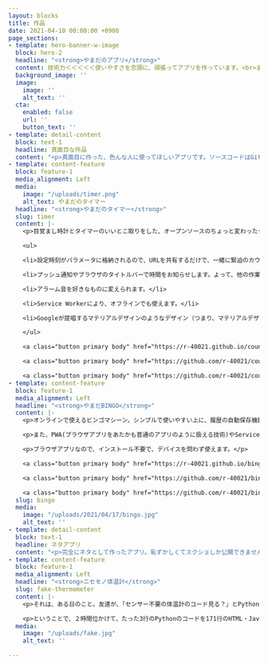 ```yaml
---
layout: blocks
title: 作品
date: 2021-04-10 00:00:00 +0900
page_sections:
- template: hero-banner-w-image
  block: hero-2
  headline: "<strong>やまだのアプリ</strong>"
  content: 技術力＜＜＜＜＜使いやすさを念頭に、頑張ってアプリを作っています。<br>まあ、技術力も高めなきゃいけないんですけど。
  background_image: ''
  image:
    image: ''
    alt_text: ''
  cta:
    enabled: false
    url: ''
    button_text: ''
- template: detail-content
  block: text-1
  headline: 真面目な作品
  content: "<p>真面目に作った、色んな人に使ってほしいアプリです。ソースコードはGitHubに、アプリもインターネット上に公開しています。</p>"
- template: content-feature
  block: feature-1
  media_alignment: Left
  media:
    image: "/uploads/timer.png"
    alt_text: やまだのタイマー
  headline: "<strong>やまだのタイマー</strong>"
  slug: timer
  content: |-
    <p>目覚まし時計とタイマーのいいとこ取りをした、オープンソースのちょっと変わったタイマーです。いろんな用途に使えます。</p><p>もともと、学校でクラス解散までの時間をカウントダウンする目的で作ったのですが、それ以外にもいろいろな機能を追加しています。</p><p>以下のような特長があります。</p>

    <ul>

    <li>設定時刻がパラメータに格納されるので、URLを共有するだけで、一緒に緊迫のカウントダウンを楽しめます。</li>

    <li>プッシュ通知やブラウザのタイトルバーで時間をお知らせします。よって、他の作業をしていても便利です。</li>

    <li>アラーム音を好きなものに変えられます。</li>

    <li>Service Workerにより、オフラインでも使えます。</li>

    <li>Googleが提唱するマテリアルデザインのようなデザイン（つまり、マテリアルデザインではない）を採用。Androidユーザーにとってはとても馴染みやすいデザインです。<br>（iPhoneユーザーでも使いやすいよ！）</li>

    </ul>

    <a class="button primary body" href="https://r-40021.github.io/countdown-timer/" target="_blank">アプリを開く</a>

    <a class="button primary body" href="https://github.com/r-40021/countdown-timer" target="_blank">ソースコードを見る</a>

    <a class="button primary body" href="https://github.com/r-40021/countdown-timer/issues" target="_blank">問題を報告</a>
- template: content-feature
  block: feature-1
  media_alignment: Left
  headline: "<strong>やまだBINGO</strong>"
  content: |-
    <p>オンラインで使えるビンゴマシーン。シンプルで使いやすい上に、履歴の自動保存機能まで搭載しています。</p><br>

    <p>また、PWA(ブラウザアプリをあたかも普通のアプリのように扱える技術)やService Worker(一度ページを読み込むと二度目からはオフラインでも使える技術)を採用しているため、オフライン環境でも、ギガが残りわずかでも、通信制限がかかっていても使えます。（一度ページを読み込んでおくことが条件となります）</p><br>

    <p>ブラウザアプリなので、インストール不要で、デバイスを問わず使えます。</p>

    <a class="button primary body" href="https://r-40021.github.io/bingo/" target="_blank">アプリを開く</a>

    <a class="button primary body" href="https://github.com/r-40021/bingo" target="_blank">ソースコードを見る</a>

    <a class="button primary body" href="https://github.com/r-40021/bingo/issues" target="_blank">問題を報告</a>
  slug: bingo
  media:
    image: "/uploads/2021/04/17/bingo.jpg"
    alt_text: ''
- template: detail-content
  block: text-1
  headline: ネタアプリ
  content: "<p>完全にネタとして作ったアプリ。恥ずかしくてスクショしか公開できません。</p>"
- template: content-feature
  block: feature-1
  media_alignment: Left
  headline: "<strong>ニセモノ体温計</strong>"
  slug: fake-thermometer
  content: |-
    <p>それは、ある日のこと。友達が、「センサー不要の体温計のコード見る？」とPythonのたった３行の簡潔なコードを見せてきました。なんということでしょう、35.5℃〜36.6℃の範囲の乱数を出力するプログラムではありませんか。笑いと同時に、「自分も作ってみよう」という気持ちが湧いてきました。</p><br>

    <p>ということで、２時間位かけて、たった3行のPythonのコードを171行のHTML・JavaScript・CSSに書き換えたものです。(フレームワークを含めたらもっと多いです。)</p>
  media:
    image: "/uploads/fake.jpg"
    alt_text: ''

---
```

